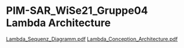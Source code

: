 # PIM-SAR_WiSe21_Gruppe04 Lambda Architecture 

[Lambda_Sequenz_Diagramm.pdf](https://github.com/htw-saar/PIM-SAR_WiSe21_Gruppe04/files/8238027/Lambda_Sequenz_Diagramm.pdf)
[Lambda_Conception_Architecture.pdf](https://github.com/htw-saar/PIM-SAR_WiSe21_Gruppe04/files/8238028/Lambda_Conception_Architecture.pdf)
